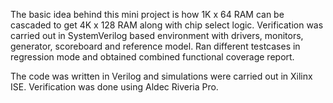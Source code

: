 The basic idea behind this mini project is how 1K x 64 RAM can be cascaded to get 4K x 128 RAM along with chip select logic. Verification was carried out in SystemVerilog based environment with drivers, monitors, generator, scoreboard and reference model. Ran different testcases in regression mode and obtained combined functional coverage report. 

The code was written in Verilog and simulations were carried out in Xilinx ISE. Verification was done using Aldec Riveria Pro.